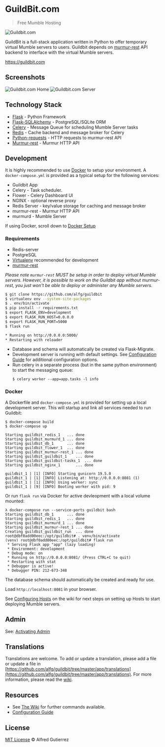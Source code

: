# GuildBit.com
> Free Mumble Hosting

![Guildbit.com](app/static/img/guildbit_logo2.png)

GuildBit is a full-stack application written in Python to offer
temporary virtual Mumble servers to users. Guildbit depends on [murmur-rest](https://github.com/alfg/murmur-rest) API backend to interface
with the virtual Mumble servers.

https://guildbit.com

## Screenshots

![Guildbit.com Home](screenshots/01_screenshot_home.png)
![Guildbit.com Server](screenshots/02_screenshot_server.png)

## Technology Stack
* [Flask](http://flask.pocoo.org/) - Python Framework
* [Flask-SQLAlchemy](http://flask-sqlalchemy.pocoo.org/) - PostgreSQL/SQLite ORM
* [Celery](http://www.celeryproject.org/) - Message Queue for scheduling Mumble Server tasks
* [Redis](http://redis.io/) - Cache backend and message broker for Celery
* [Python-requests](http://docs.python-requests.org/en/master/) - HTTP requests to murmur-rest API
* [Murmur-rest](https://github.com/alfg/murmur-rest) - Murmur HTTP API

## Development
It is highly recommended to use [Docker](https://www.docker.com/) to setup your environment. A `docker-compose.yml` is provided as a typical setup for the following services:
* Guildbit App
* Celery - Task scheduler.
* Flower - Celery Dashboard UI
* NGINX - optional reverse proxy
* Redis Server - key/value storage for caching and message broker
* murmur-rest - Murmur HTTP API 
* murmurd - Mumble Server

If using Docker, scroll down to [Docker Setup](#Docker)

### Requirements
* Redis-server
* PostgreSQL
* [Virtualenv](https://virtualenv.pypa.io/en/stable/) recommended for development
* [murmur-rest](https://github.com/alfg/murmur-rest)

*Please note `murmur-rest` MUST be setup in order to deploy virtual Mumble servers. However, it is possible to work on the Guildbit app without murmur-rest, you just won't be able to deploy or administer any Mumble servers.*


```bash
$ git clone https://github.com/alfg/guildbit
$ virtualenv env --system-site-packages
$ . env/bin/activate
$ pip install -r requirements.txt
$ export FLASK_ENV=development
$ export FLASK_RUN_HOST=0.0.0.0
$ export FLASK_RUN_PORT=5000
$ flask run

* Running on http://0.0.0.0:5000/
* Restarting with reloader
```
* Database and schema will automatically be created via Flask-Migrate.
* Development server is running with default settings. See [Configuration Guide](https://github.com/alfg/guildbit/wiki/Configuration-Guide) for additional configuration options.
* Run celery in a separate process (but in the same python environment) to start the messaging queue:
  ```
  $ celery worker --app=app.tasks -l info
  ```

### Docker
A Dockerfile and `docker-compose.yml` is provided for setting up a local development server. This will startup and link all services needed to run Guildbit:
```
$ docker-compose build
$ docker-compose up

Starting guildbit_redis_1   ... done
Starting guildbit_murmurd_1 ... done
Starting guildbit_db_1      ... done
Starting guildbit_flower_1  ... done
Starting guildbit_murmur-rest_1 ... done
Starting guildbit_guildbit_1    ... done
Starting guildbit_guildbit-tasks_1  ... done
Starting guildbit_nginx_1       ... done

guildbit_1 | [1] [INFO] Starting gunicorn 19.5.0
guildbit_1 | [1] [INFO] Listening at: http://0.0.0.0:8081 (1)
guildbit_1 | [1] [INFO] Using worker: sync
guildbit_1 | [9] [INFO] Booting worker with pid: 9
```

Or run `flask run` via Docker for active devleopment with a local volume mounted:
```
λ docker-compose run --service-ports guildbit bash
Starting guildbit_db_1      ... done
Starting guildbit_redis_1   ... done
Starting guildbit_murmurd_1 ... done
Starting guildbit_murmur-rest_1 ... done
Creating guildbit_guildbit_run  ... done
root@dbf0add00eec:/opt/guildbit# . venv/bin/activate
(venv) root@dbf0add00eec:/opt/guildbit# flask run
 * Serving Flask app "app" (lazy loading)
 * Environment: development
 * Debug mode: on
 * Running on http://0.0.0.0:8081/ (Press CTRL+C to quit)
 * Restarting with stat
 * Debugger is active!
 * Debugger PIN: 212-673-348
```

The database schema should automatically be created and ready for use.

Load `http://localhost:8081` in your browser.

See [Configuring Hosts](https://github.com/alfg/guildbit/wiki/Configuring-Hosts) on the wiki for next steps on setting up Hosts to start deploying Mumble servers.

## Admin
See: [Activating Admin](https://github.com/alfg/guildbit/wiki/Commands-and-Fixes#activating-admin)

## Translations
Translations are welcome. To add or update a translation, please add a file or update a file in [https://github.com/alfg/guildbit/tree/master/app/translations](https://github.com/alfg/guildbit/tree/master/app/translations). For more information, please read the [wiki](https://github.com/alfg/guildbit/wiki/Commands-and-Fixes#updating-translations).

## Resources
* See [The Wiki](https://github.com/alfg/guildbit/wiki/Commands-and-Fixes) for further commands available.
* [Configuration Guide](https://github.com/alfg/guildbit/wiki/Configuration-Guide)

## License

[MIT License](http://alfg.mit-license.org/) © Alfred Gutierrez
